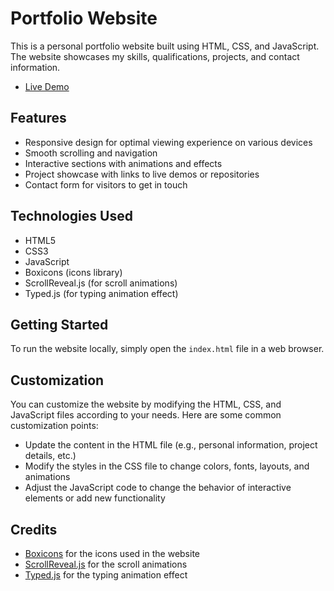 # Portfolio Website

This is a personal portfolio website built using HTML, CSS, and JavaScript. The website showcases my skills, qualifications, projects, and contact information.

- [Live Demo](https://soumya-khuntia.github.io/portfolio/)

## Features

- Responsive design for optimal viewing experience on various devices
- Smooth scrolling and navigation
- Interactive sections with animations and effects
- Project showcase with links to live demos or repositories
- Contact form for visitors to get in touch

## Technologies Used

- HTML5
- CSS3
- JavaScript
- Boxicons (icons library)
- ScrollReveal.js (for scroll animations)
- Typed.js (for typing animation effect)

## Getting Started

To run the website locally, simply open the `index.html` file in a web browser.

## Customization

You can customize the website by modifying the HTML, CSS, and JavaScript files according to your needs. Here are some common customization points:

- Update the content in the HTML file (e.g., personal information, project details, etc.)
- Modify the styles in the CSS file to change colors, fonts, layouts, and animations
- Adjust the JavaScript code to change the behavior of interactive elements or add new functionality

## Credits

- [Boxicons](https://boxicons.com/) for the icons used in the website
- [ScrollReveal.js](https://scrollrevealjs.org/) for the scroll animations
- [Typed.js](https://mattboldt.com/demos/typed-js/) for the typing animation effect
